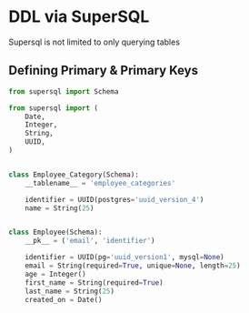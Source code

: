 # DDL via SuperSQL

Supersql is not limited to only querying tables


## Defining Primary & Primary Keys

```py
from supersql import Schema

from supersql import (
    Date,
    Integer,
    String,
    UUID,
)


class Employee_Category(Schema):
    __tablename__ = 'employee_categories'

    identifier = UUID(postgres='uuid_version_4')
    name = String(25)


class Employee(Schema):
    __pk__ = ('email', 'identifier')

    identifier = UUID(pg='uuid_version1', mysql=None)
    email = String(required=True, unique=None, length=25)
    age = Integer()
    first_name = String(required=True)
    last_name = String(25)
    created_on = Date()
```
